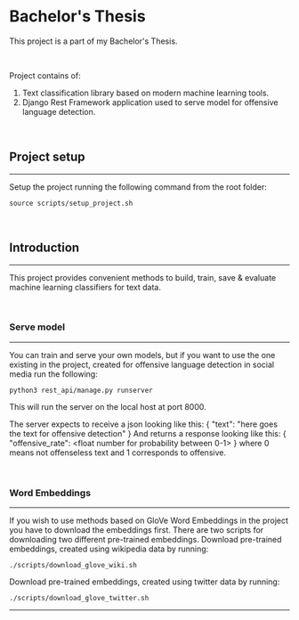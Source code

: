 # Bachelor's Thesis
This project is a part of my Bachelor's Thesis.

<br>

Project contains of:
1. Text classification library based on modern machine learning tools.
2. Django Rest Framework application used to serve model for offensive language detection.

<br>

## Project setup
---
Setup the project running the following command from the root folder:
```
source scripts/setup_project.sh
```

<br>

## Introduction
---

This project provides convenient methods to build, train, save & evaluate machine learning classifiers for text data.

<br>

### Serve model
---
You can train and serve your own models, but if you want to use the one existing in the project, created for offensive language detection in social media run the following:
```
python3 rest_api/manage.py runserver
```
This will run the server on the local host at port 8000.

The server expects to receive a json looking like this:
{
    "text": "here goes the text for offensive detection"
}
And returns a response looking like this:
{
    "offensive_rate": <float number for probability between 0-1>
}
where 0 means not offenseless text and 1 corresponds to offensive.

<br>

### Word Embeddings
---
If you wish to use methods based on GloVe Word Embeddings in the project you have to download the embeddings first.
There are two scripts for downloading two different pre-trained embeddings.
Download pre-trained embeddings, created using wikipedia data by running:
```
./scripts/download_glove_wiki.sh
```
Download pre-trained embeddings, created using twitter data by running:
```
./scripts/download_glove_twitter.sh
```
---
